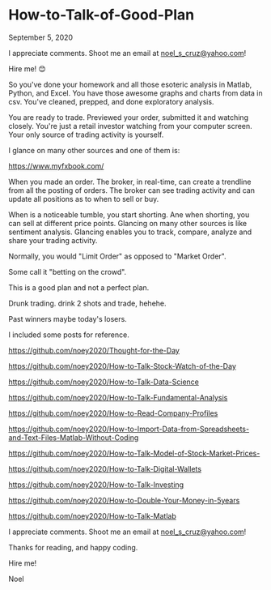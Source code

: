 # How-to-Talk-of-Good-Plan

September 5, 2020

I appreciate comments. Shoot me an email at noel_s_cruz@yahoo.com!

Hire me! 😊

So you've done your homework and all those esoteric analysis in Matlab, Python, and
Excel. You have those awesome graphs and charts from data in csv. You've cleaned,
prepped, and done exploratory analysis.

You are ready to trade. Previewed your order, submitted it and watching closely.
You're just a retail investor watching from your computer screen. Your only source
of trading activity is yourself.

I glance on many other sources and one of them is:

https://www.myfxbook.com/

When you made an order. The broker, in real-time, can create a trendline from all the
posting of orders. The broker can see trading activity and can update all positions as
to when to sell or buy. 

When is a noticeable tumble, you start shorting. Ane when shorting, you can sell at
different price points. Glancing on many other sources is like sentiment analysis.
Glancing enables you to track, compare, analyze and share your trading activity.

Normally, you would "Limit Order" as opposed to "Market Order".

Some call it "betting on the crowd". 

This is a good plan and not a perfect plan.

Drunk trading. drink 2 shots and trade, hehehe.

Past winners maybe today's losers.

I included some posts for reference.

https://github.com/noey2020/Thought-for-the-Day

https://github.com/noey2020/How-to-Talk-Stock-Watch-of-the-Day

https://github.com/noey2020/How-to-Talk-Data-Science

https://github.com/noey2020/How-to-Talk-Fundamental-Analysis

https://github.com/noey2020/How-to-Read-Company-Profiles

https://github.com/noey2020/How-to-Import-Data-from-Spreadsheets-and-Text-Files-Matlab-Without-Coding

https://github.com/noey2020/How-to-Talk-Model-of-Stock-Market-Prices-

https://github.com/noey2020/How-to-Talk-Digital-Wallets

https://github.com/noey2020/How-to-Talk-Investing

https://github.com/noey2020/How-to-Double-Your-Money-in-5years

https://github.com/noey2020/How-to-Talk-Matlab

I appreciate comments. Shoot me an email at noel_s_cruz@yahoo.com!

Thanks for reading, and happy coding.

Hire me!

Noel
